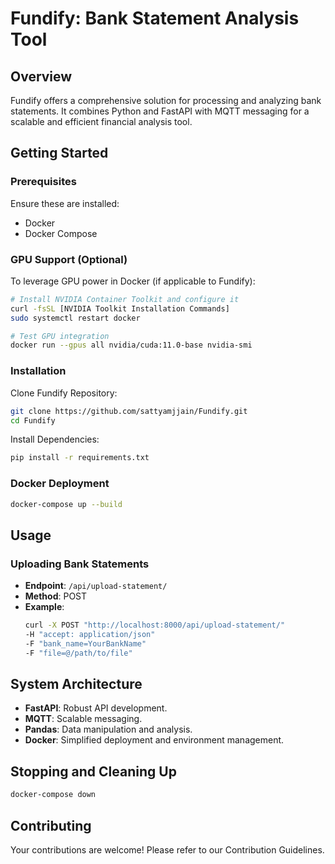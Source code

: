 
# Fundify: Bank Statement Analysis Tool

## Overview
Fundify offers a comprehensive solution for processing and analyzing bank statements. It combines Python and FastAPI with MQTT messaging for a scalable and efficient financial analysis tool.

## Getting Started

### Prerequisites
Ensure these are installed:
- Docker
- Docker Compose

### GPU Support (Optional)
To leverage GPU power in Docker (if applicable to Fundify):
```bash
# Install NVIDIA Container Toolkit and configure it
curl -fsSL [NVIDIA Toolkit Installation Commands]
sudo systemctl restart docker

# Test GPU integration
docker run --gpus all nvidia/cuda:11.0-base nvidia-smi
```

### Installation
Clone Fundify Repository:
```bash
git clone https://github.com/sattyamjjain/Fundify.git
cd Fundify
```

Install Dependencies:
```bash
pip install -r requirements.txt
```

### Docker Deployment
```bash
docker-compose up --build
```

## Usage

### Uploading Bank Statements
- **Endpoint**: `/api/upload-statement/`
- **Method**: POST
- **Example**:
  ```bash
  curl -X POST "http://localhost:8000/api/upload-statement/" 
  -H "accept: application/json" 
  -F "bank_name=YourBankName" 
  -F "file=@/path/to/file"
  ```

## System Architecture
- **FastAPI**: Robust API development.
- **MQTT**: Scalable messaging.
- **Pandas**: Data manipulation and analysis.
- **Docker**: Simplified deployment and environment management.

## Stopping and Cleaning Up
```bash
docker-compose down
```

## Contributing
Your contributions are welcome! Please refer to our Contribution Guidelines.

